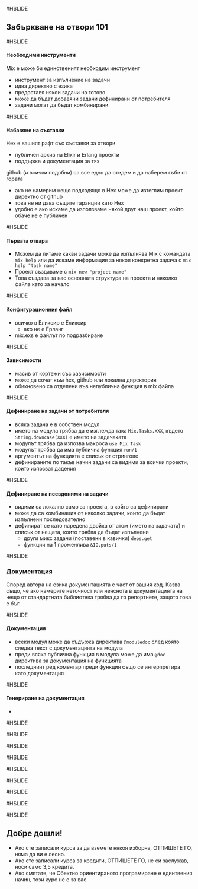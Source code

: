#HSLIDE
## Забъркване на отвори 101

#HSLIDE

#### Нeобходими инструменти
Mix е може би единственият необходим инструмент <!-- .element: class="fragment" -->
- инструмент за изпълнение на задачи <!-- .element: class="fragment" -->
- идва директно с езика <!-- .element: class="fragment" -->
- предоставя някои задачи на готово <!-- .element: class="fragment" -->
- може да бъдат добавяни задачи дефинирани от потребителя <!-- .element: class="fragment" -->
- задачи могат да бъдат комбинирани <!-- .element: class="fragment" -->

#HSLIDE

#### Набавяне на съставки

Hex е вашият рафт със съставки за отвори <!-- .element: class="fragment" -->
- публичен архив на Elixir и Erlang проекти <!-- .element: class="fragment" -->
- поддържа и документация за тях <!-- .element: class="fragment" -->

github (и всички подобни) са все едно да отидем и да наберем гъби от гората  <!-- .element: class="fragment" -->
- ако не намерим нещо подходящо в Hex може да изтеглим проект директно от github <!-- .element: class="fragment" -->
- това не ни дава същите гаранции като Hex <!-- .element: class="fragment" -->
- удобно е ако искаме да използваме някой друг наш проект, който обаче не е публичен <!-- .element: class="fragment" -->

#HSLIDE

#### Първата отвара
- Можем да питаме какви задачи може да изпълнява Mix с командата ```mix help``` или да искаме информация за някоя конкретна задача с ```mix help "task name"``` <!-- .element: class="fragment" -->
- Проект създаваме с ```mix new "project name"``` <!-- .element: class="fragment" -->
- Това създава за нас основната структура на проекта и няколко файла като за начало <!-- .element: class="fragment" -->

#HSLIDE

#### Конфигурационния файл
- всичко в Еликсир е Еликсир <!-- .element: class="fragment" -->
   - ако не е Eрланг <!-- .element: class="fragment" -->
- mix.exs е файлът по подразбиране <!-- .element: class="fragment" -->

#HSLIDE

#### Зависимости

- масив от кортежи със зависимости <!-- .element: class="fragment" -->
- може да сочат към hex, github или локална директория <!-- .element: class="fragment" -->
- обикновено са отделени във непублична функция в mix файла <!-- .element: class="fragment" -->

#HSLIDE

#### Дефиниране на задачи от потребителя
- всяка задача е в собствен модул <!-- .element: class="fragment" -->
- името на модула трябва да е изглежда така ```Mix.Tasks.XXX```, където ```String.downcase(XXX)``` е името на задачаката <!-- .element: class="fragment" -->
- модулът трябва да изпозва макроса ```use Mix.Task``` <!-- .element: class="fragment" -->
- модулът трябва да има публична функция ```run/1``` <!-- .element: class="fragment" -->
- аргументът на функцията е списък от стрингове <!-- .element: class="fragment" -->
- дефинираните по такъв начин задачи са видими за всички проекти, които изпозват дадения <!-- .element: class="fragment" -->

#HSLIDE

#### Дефиниране на псевдоними на задачи
- видими са локално само за проекта, в който са дефинирани <!-- .element: class="fragment" -->
- може да са комбинация от няколко задачи, които да бъдат изпълнени последователно <!-- .element: class="fragment" -->
- дефинират се като наредена двойка от атом (името на задачата) и списък от нещата, които трябва да бъдат изпълнени <!-- .element: class="fragment" -->
   - други микс задачи (поставени в кавички) ```deps.get``` <!-- .element: class="fragment" -->
   - функции на 1 променлива ```&IO.puts/1``` <!-- .element: class="fragment" -->

#HSLIDE
### Документация
Според автора на езика документацията е част от вашия код. Kазва също, че ако намерите неточност или неяснота в документацията на нещо от стандартната библиотека трябва да го репортнете, защото това е бъг.

#HSLIDE

#### Документация

- всеки модул може да съдържа директива ```@moduledoc``` след която следва текст с документацията на модула
- преди всяка публична функция в модула може да има ```@doc``` директива за документация на функцията
- последният ред коментар преди функция също се интерпретира като документация

#HSLIDE

#### Генериране на документация

-

#HSLIDE

#HSLIDE

#HSLIDE

#HSLIDE

#HSLIDE

#HSLIDE

#HSLIDE

#HSLIDE

#HSLIDE
## Добре дошли!
* Ако сте записали курса за да вземете някоя изборна, ОТПИШЕТЕ ГО, няма да ви е лесно. <!-- .element: class="fragment" -->
* Ако сте записали курса за кредити, ОТПИШЕТЕ ГО, не си заслужав, носи само 3,5 кредита. <!-- .element: class="fragment" -->
* Ако смятате, че Обектно ориентираното програмиране е единтвения начин, този курс не е за вас. <!-- .element: class="fragment" -->
